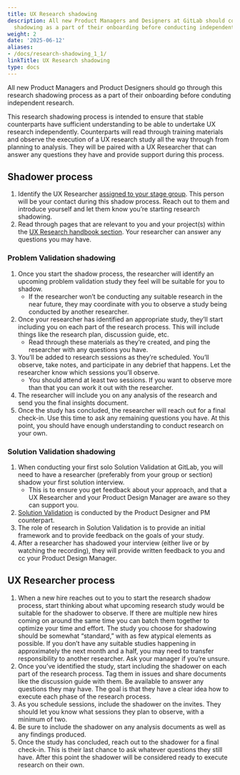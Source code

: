 ```yaml
---
title: UX Research shadowing
description: All new Product Managers and Designers at GitLab should complete research
  shadowing as a part of their onboarding before conducting independent research.
weight: 2
date: '2025-06-12'
aliases:
- /docs/research-shadowing_1_1/
linkTitle: UX Research shadowing
type: docs
---
```


All new Product Managers and Product Designers should go through this research shadowing process as a part of their onboarding before conduting independent research.

This research shadowing process is intended to ensure that stable counterparts have sufficient understanding to be able to undertake UX research independently. Counterparts will read through training materials and observe the execution of a UX research study all the way through from planning to analysis. They will be paired with a UX Researcher that can answer any questions they have and provide support during this process.

## Shadower process

1. Identify the UX Researcher [assigned to your stage group](/handbook/product/ux/ux-research/how-uxr-team-operates/#how-ux-researchers-are-assigned). This person will be your contact during this shadow process. Reach out to them and introduce yourself and let them know you’re starting research shadowing.
1. Read through pages that are relevant to you and your project(s) within the [UX Research handbook section](/handbook/product/ux/ux-research/). Your researcher can answer any questions you may have.

### Problem Validation shadowing

1. Once you start the shadow process, the researcher will identify an upcoming problem validation study they feel will be suitable for you to shadow.
   - If the researcher won’t be conducting any suitable research in the near future, they may coordinate with you to observe a study being conducted by another researcher.
1. Once your researcher has identified an appropriate study, they’ll start including you on each part of the research process. This will include things like the research plan, discussion guide, etc.
   - Read through these materials as they’re created, and ping the researcher with any questions you have.
1. You’ll be added to research sessions as they’re scheduled. You’ll observe, take notes, and participate in any debrief that happens. Let the researcher know which sessions you’ll observe.
   - You should attend at least two sessions. If you want to observe more than that you can work it out with the researcher.
1. The researcher will include you on any analysis of the research and send you the final insights document.
1. Once the study has concluded, the researcher will reach out for a final check-in. Use this time to ask any remaining questions you have. At this point, you should have enough understanding to conduct research on your own.

### Solution Validation shadowing

1. When conducting your first solo Solution Validation at GitLab, you will need to have a researcher (preferably from your group or section) shadow your first solution interview.
   - This is to ensure you get feedback about your approach, and that a UX Researcher and your Product Design Manager are aware so they can support you.
1. [Solution Validation](/handbook/product-development-flow/#validation-phase-4-solution-validation) is conducted by the Product Designer and PM counterpart.
1. The role of research in Solution Validation is to provide an initial framework and to provide feedback on the goals of your study.
1. After a researcher has shadowed your interview (either live or by watching the recording), they will provide written feedback to you and cc your Product Design Manager.

## UX Researcher process

1. When a new hire reaches out to you to start the research shadow process, start thinking about what upcoming research study would be suitable for the shadower to observe. If there are multiple new hires coming on around the same time you can batch them together to optimize your time and effort. The study you choose for shadowing should be somewhat “standard,” with as few atypical elements as possible. If you don’t have any suitable studies happening in approximately the next month and a half, you may need to transfer responsibility to another researcher. Ask your manager if you’re unsure.
1. Once you’ve identified the study, start including the shadower on each part of the research process. Tag them in issues and share documents like the discussion guide with them. Be available to answer any questions they may have. The goal is that they have a clear idea how to execute each phase of the research process.
1. As you schedule sessions, include the shadower on the invites. They should let you know what sessions they plan to observe, with a minimum of two.
1. Be sure to include the shadower on any analysis documents as well as any findings produced.
1. Once the study has concluded, reach out to the shadower for a final check-in. This is their last chance to ask whatever questions they still have. After this point the shadower will be considered ready to execute research on their own.
